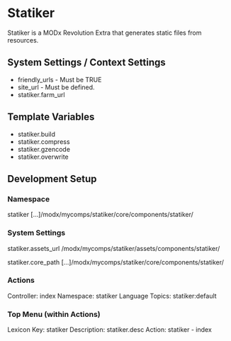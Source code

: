 
# Statiker

Statiker is a MODx Revolution Extra that generates static files from resources.

## System Settings / Context Settings

  * friendly_urls - Must be TRUE
  * site_url - Must be defined.
  * statiker.farm_url

## Template Variables

  * statiker.build
  * statiker.compress
  * statiker.gzencode
  * statiker.overwrite

## Development Setup

### Namespace

statiker
[...]/modx/mycomps/statiker/core/components/statiker/

### System Settings

statiker.assets_url
/modx/mycomps/statiker/assets/components/statiker/

statiker.core_path
[...]/modx/mycomps/statiker/core/components/statiker/

### Actions

Controller: index
Namespace: statiker
Language Topics: statiker:default

### Top Menu (within Actions)

Lexicon Key: statiker
Description: statiker.desc
Action: statiker - index
